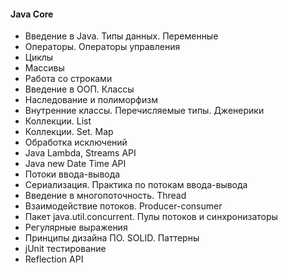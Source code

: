 #### Java Core

* Введение в Java. Типы данных. Переменные
* Операторы. Операторы управления
* Циклы
* Массивы
* Работа со строками
* Введение в ООП. Классы
* Наследование и полиморфизм
* Внутренние классы. Перечисляемые типы. Дженерики
* Коллекции. List
* Коллекции. Set. Map
* Обработка исключений
* Java Lambda, Streams API
* Java new Date Time API
* Потоки ввода-вывода
* Сериализация. Практика по потокам ввода-вывода
* Введение в многопоточность. Thread
* Взаимодействие потоков. Producer-consumer
* Пакет java.util.concurrent. Пулы потоков и синхронизаторы
* Регулярные выражения
* Принципы дизайна ПО. SOLID. Паттерны
* jUnit тестирование
* Reflection API